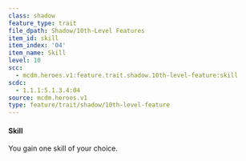 ```yaml
---
class: shadow
feature_type: trait
file_dpath: Shadow/10th-Level Features
item_id: skill
item_index: '04'
item_name: Skill
level: 10
scc:
  - mcdm.heroes.v1:feature.trait.shadow.10th-level-feature:skill
scdc:
  - 1.1.1:5.1.3.4:04
source: mcdm.heroes.v1
type: feature/trait/shadow/10th-level-feature
---
```


#### Skill

You gain one skill of your choice.
